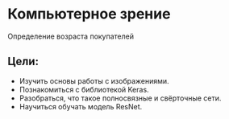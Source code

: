# Компьютерное зрение
Определение возраста покупателей
## Цели:
* Изучить основы работы с изображениями.
* Познакомиться с библиотекой Keras.
* Разобраться, что такое полносвязные и свёрточные сети.
* Научиться обучать модель ResNet.
